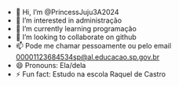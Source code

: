 - 👋 Hi, I’m @PrincessJuju3A2024
- 👀 I’m interested in administração
- 🌱 I’m currently learning programação
- 💞️ I’m looking to collaborate on github
- 📫 Pode me chamar pessoamente ou pelo email 00001123684534sp@al.educacao.sp.gov.br
- 😄 Pronouns: Ela/dela
- ⚡ Fun fact: Estudo na escola Raquel de Castro

<!---
PrincessJuju3A2024/PrincessJuju3A2024 is a ✨ special ✨ repository because its `README.md` (this file) appears on your GitHub profile.
You can click the Preview link to take a look at your changes.
--->
